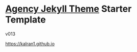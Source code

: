 # [Agency Jekyll Theme](https://github.com/raviriley/agency-jekyll-theme) Starter Template

v013

 https://kalran1.github.io
